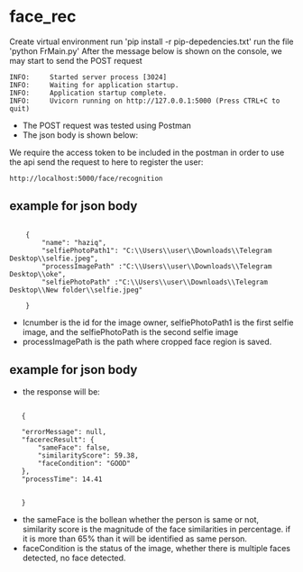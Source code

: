# face_rec
 Create virtual environment
 run 'pip install -r pip-depedencies.txt'
 run the file 'python FrMain.py'
After the message below is shown on the console, we may start to send the POST request
```
INFO:     Started server process [3024]
INFO:     Waiting for application startup.
INFO:     Application startup complete.
INFO:     Uvicorn running on http://127.0.0.1:5000 (Press CTRL+C to quit)
```
- The POST request was tested using Postman
- The json body is shown below:

We require the access token to  be included in the postman in order to use the api
send the request to here to register the user:
```
http://localhost:5000/face/recognition
```
##  example for json body
```

    {   
        "name": "haziq",
        "selfiePhotoPath1": "C:\\Users\\user\\Downloads\\Telegram Desktop\\selfie.jpeg",
        "processImagePath" :"C:\\Users\\user\\Downloads\\Telegram Desktop\\oke",
        "selfiePhotoPath" :"C:\\Users\\user\\Downloads\\Telegram Desktop\\New folder\\selfie.jpeg"

    }
```
- Icnumber is the id for the image owner, selfiePhotoPath1 is the first selfie image, and the selfiePhotoPath is the second selfie image
- processImagePath is the path where cropped face region is saved.

##  example for json body
- the response will be:
 ```

    {   
        
    "errorMessage": null,
    "facerecResult": {
        "sameFace": false,
        "similarityScore": 59.38,
        "faceCondition": "GOOD"
    },
    "processTime": 14.41


    }
```

- the sameFace is the bollean whether the person is same or not, similarity score is the magnitude of the face similarities in percentage. if it is more than 65% than it will be identified as same person.
- faceCondition is the status of the image, whether there is multiple faces detected, no face detected. 
